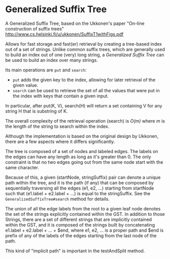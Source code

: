 # Generalized Suffix Tree
A Generalized Suffix Tree, based on the Ukkonen's paper "On-line construction of suffix trees"
http://www.cs.helsinki.fi/u/ukkonen/SuffixT1withFigs.pdf

Allows for fast storage and fast(er) retrieval by creating a tree-based index out of a set of strings.
Unlike common suffix trees, which are generally used to build an index out of one (very) long string, a *Generalized Suffix Tree* can be used to build an index over many strings.

Its main operations are `put` and `search`:
* `put` adds the given key to the index, allowing for later retrieval of the given value.
* `search` can be used to retrieve the set of all the values that were put in the index with keys that contain a given input.

In particular, after put(K, V), search(H) will return a set containing V for any string H that is substring of K.

The overall complexity of the retrieval operation (search) is *O(m)* where *m* is the length of the string to search within the index.

Although the implementation is based on the original design by Ukkonen, there are a few aspects where it differs significantly.

The tree is composed of a set of nodes and labeled edges. The labels on the edges can have any length as long as it's greater than 0.
The only constraint is that no two edges going out from the same node start with the same character.

Because of this, a given (startNode, stringSuffix) pair can denote a unique path within the tree, and it is the path (if any) that can be composed by sequentially traversing all the edges (e1, e2, ...) starting from startNode such that (e1.label + e2.label + ...) is equal to the stringSuffix.
See the `GeneralizedSuffixTree#search` method for details.

The union of all the edge labels from the root to a given leaf node denotes the set of the strings explicitly contained within the GST.
In addition to those Strings, there are a set of different strings that are implicitly contained within the GST, and it is composed of the strings built by concatenating e1.label + e2.label + ... + $end, where e1, e2, ... is a proper path and $end is prefix of any of the labels of the edges starting from the last node of the path.

This kind of "implicit path" is important in the testAndSplit method.